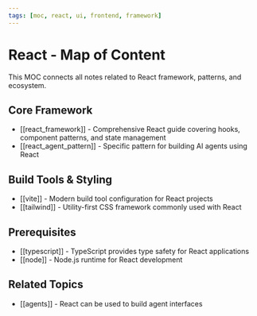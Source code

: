 ```yaml
---
tags: [moc, react, ui, frontend, framework]
---
```


# React - Map of Content

This MOC connects all notes related to React framework, patterns, and ecosystem.

## Core Framework

- [[react_framework]] - Comprehensive React guide covering hooks, component patterns, and state management
- [[react_agent_pattern]] - Specific pattern for building AI agents using React

## Build Tools & Styling

- [[vite]] - Modern build tool configuration for React projects
- [[tailwind]] - Utility-first CSS framework commonly used with React

## Prerequisites

- [[typescript]] - TypeScript provides type safety for React applications
- [[node]] - Node.js runtime for React development

## Related Topics

- [[agents]] - React can be used to build agent interfaces
